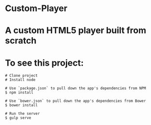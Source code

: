 # Custom-Player

# A custom HTML5 player built from scratch

# To see this project:

```
# Clone project
# Install node

# Use `package.json` to pull down the app's dependencies from NPM
$ npm install

# Use `bower.json` to pull down the app's dependencies from Bower
$ bower install

# Run the server
$ gulp serve
```
